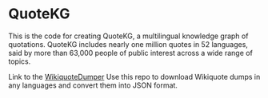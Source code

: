 # QuoteKG

This is the code for creating QuoteKG, a multilingual knowledge graph of quotations. QuoteKG includes nearly one million quotes in 52 languages, said by more than 63,000 people of public interest across a wide range of topics.

Link to the [WikiquoteDumper](https://github.com/sgottsch/WikiquoteDumper)
Use this repo to download Wikiquote dumps in any languages and convert them into JSON format.
